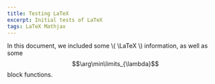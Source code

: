```yaml
---
title: Testing LaTeX
excerpt: Initial tests of LaTeX
tags: LaTeX Mathjax
---
```


In this document, we included some \\( \LaTeX \\) information, as well as some $$\arg\min\limits_{\lambda}$$ block functions.

